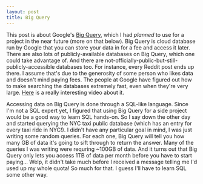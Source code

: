 ```yaml
---
layout: post
title: Big Query
---
```


This post is about Google's [Big Query](https://cloud.google.com/bigquery), which I had _planned_ to use for a project in the near future (more on that below). Big Query is cloud database run by Google that you can store your data in for a fee and access it later. There are also lots of publicly-available databases on Big Query, which one could take advantage of. And there are not-officially-public-but-still-publicly-accessible databases too. For instance, every Reddit post ends up there. I assume that's due to the generosity of some person who likes data and doesn't mind paying fees. The people at Google have figured out how to make searching the databases extremely fast, even when they're very large. [Here](https://www.youtube.com/watch?v=UueWySREWvk) is a really interesting video about it.

Accessing data on Big Query is done through a SQL-like language. Since I'm not a SQL expert yet, I figured that using Big Query for a side project would be a good way to learn SQL hands-on. So I say down the other day and started querying the NYC taxi public database (which has an entry for every taxi ride in NYC!). I didn't have any particular goal in mind, I was just writing some random queries. For each one, Big Query will tell you how many GB of data it's going to sift through to return the answer. Many of the queries I was writing were requring ~100GB of data. And it turns out that Big Query only lets you access 1TB of data per month before you have to start paying... Welp, it didn't take much before I received a message telling me I'd used up my whole quota! So much for that. I guess I'll have to learn SQL some other way.
